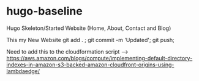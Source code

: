 # hugo-baseline
Hugo Skeleton/Started Website (Home, About, Contact and Blog)

This my New Website
git add . ; git commit -m 'Updated'; git push;

Need to add this to the cloudformation script -->
https://aws.amazon.com/blogs/compute/implementing-default-directory-indexes-in-amazon-s3-backed-amazon-cloudfront-origins-using-lambdaedge/